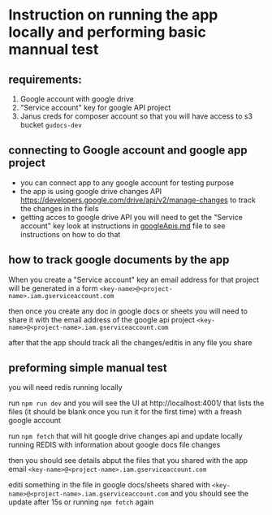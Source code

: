 Instruction on running the app locally
and performing basic mannual test
======================

## requirements:
1. Google account with google drive
2. "Service account" key for google API project
3. Janus creds for composer account so that you will have access to s3 bucket `gudocs-dev`

## connecting to Google account and google app project

- you can connect app to any google account for testing purpose 
- the app is using google drive changes API https://developers.google.com/drive/api/v2/manage-changes to track the changes in the fiels
- getting acces to google drive API
you will need to get the "Service account" key
look at instructions in [googleApis.md](/googleApis.md) file to see instructions on how to do that

## how to track google documents by the app

When you create a "Service account" key an email address for that project will be generated
in a form `<key-name>@<project-name>.iam.gserviceaccount.com`

then once you create any doc in google docs or sheets you will need to share it with the email address of the google api project `<key-name>@<project-name>.iam.gserviceaccount.com`

after that the app should track all the changes/editis in any file you share

## preforming simple manual test

you will need redis running locally 

run `npm run dev` and you will see the UI at http://localhost:4001/ that lists the files (it should be blank once you run it for the first time) with a freash google account

run `npm fetch` that will hit google drive changes api and update locally running REDIS with information about google docs file changes

then you should see details abput the files that you shared with the app email `<key-name>@<project-name>.iam.gserviceaccount.com`

editi something in the file in google docs/sheets shared with `<key-name>@<project-name>.iam.gserviceaccount.com` and you should see the update after 15s or running `npm fetch` again
